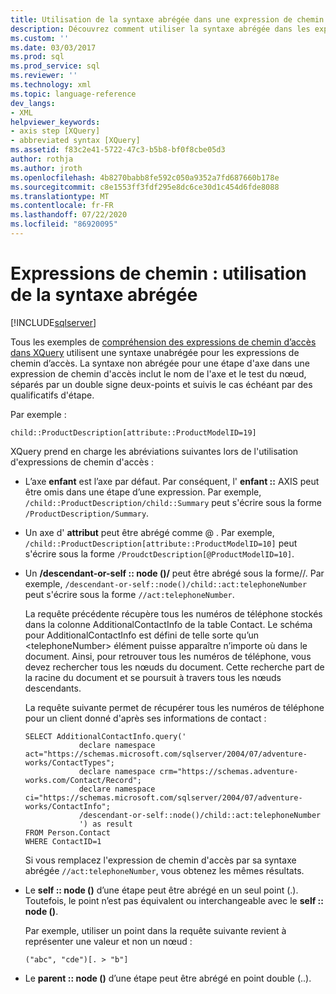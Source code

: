 ```yaml
---
title: Utilisation de la syntaxe abrégée dans une expression de chemin d’accès | Microsoft Docs
description: Découvrez comment utiliser la syntaxe abrégée dans les expressions de chemin d’accès XQuery.
ms.custom: ''
ms.date: 03/03/2017
ms.prod: sql
ms.prod_service: sql
ms.reviewer: ''
ms.technology: xml
ms.topic: language-reference
dev_langs:
- XML
helpviewer_keywords:
- axis step [XQuery]
- abbreviated syntax [XQuery]
ms.assetid: f83c2e41-5722-47c3-b5b8-bf0f8cbe05d3
author: rothja
ms.author: jroth
ms.openlocfilehash: 4b8270babb8fe592c050a9352a7fd687660b178e
ms.sourcegitcommit: c8e1553ff3fdf295e8dc6ce30d1c454d6fde8088
ms.translationtype: MT
ms.contentlocale: fr-FR
ms.lasthandoff: 07/22/2020
ms.locfileid: "86920095"
---
```

# <a name="path-expressions---using-abbreviated-syntax"></a>Expressions de chemin : utilisation de la syntaxe abrégée
[!INCLUDE[sqlserver](../includes/applies-to-version/sqlserver.md)]

  Tous les exemples de [compréhension des expressions de chemin d’accès dans XQuery](../xquery/path-expressions-xquery.md) utilisent une syntaxe unabrégée pour les expressions de chemin d’accès. La syntaxe non abrégée pour une étape d'axe dans une expression de chemin d'accès inclut le nom de l'axe et le test du nœud, séparés par un double signe deux-points et suivis le cas échéant par des qualificatifs d'étape.  
  
 Par exemple :  
  
```  
child::ProductDescription[attribute::ProductModelID=19]  
```  
  
 XQuery prend en charge les abréviations suivantes lors de l'utilisation d'expressions de chemin d'accès :  
  
-   L’axe **enfant** est l’axe par défaut. Par conséquent, l' **enfant ::** AXIS peut être omis dans une étape d’une expression. Par exemple, `/child::ProductDescription/child::Summary` peut s'écrire sous la forme `/ProductDescription/Summary`.  
  
-   Un axe d' **attribut** peut être abrégé comme @ . Par exemple, `/child::ProductDescription[attribute::ProductModelID=10]` peut s'écrire sous la forme `/ProudctDescription[@ProductModelID=10]`.  
  
-   Un **/descendant-or-self :: node ()/** peut être abrégé sous la forme//. Par exemple, `/descendant-or-self::node()/child::act:telephoneNumber` peut s'écrire sous la forme `//act:telephoneNumber`.  
  
     La requête précédente récupère tous les numéros de téléphone stockés dans la colonne AdditionalContactInfo de la table Contact. Le schéma pour AdditionalContactInfo est défini de telle sorte qu’un \<telephoneNumber> élément puisse apparaître n’importe où dans le document. Ainsi, pour retrouver tous les numéros de téléphone, vous devez rechercher tous les nœuds du document. Cette recherche part de la racine du document et se poursuit à travers tous les nœuds descendants.  
  
     La requête suivante permet de récupérer tous les numéros de téléphone pour un client donné d'après ses informations de contact :  
  
    ```  
    SELECT AdditionalContactInfo.query('             
                declare namespace act="https://schemas.microsoft.com/sqlserver/2004/07/adventure-works/ContactTypes";             
                declare namespace crm="https://schemas.adventure-works.com/Contact/Record";             
                declare namespace ci="https://schemas.microsoft.com/sqlserver/2004/07/adventure-works/ContactInfo";             
                /descendant-or-self::node()/child::act:telephoneNumber             
                ') as result             
    FROM Person.Contact             
    WHERE ContactID=1             
    ```  
  
     Si vous remplacez l'expression de chemin d'accès par sa syntaxe abrégée `//act:telephoneNumber`, vous obtenez les mêmes résultats.  
  
-   Le **self :: node ()** d’une étape peut être abrégé en un seul point (.). Toutefois, le point n’est pas équivalent ou interchangeable avec le **self :: node ()**.  
  
     Par exemple, utiliser un point dans la requête suivante revient à représenter une valeur et non un nœud :  
  
    ```  
    ("abc", "cde")[. > "b"]  
    ```  
  
-   Le **parent :: node ()** d’une étape peut être abrégé en point double (..).  
  
  
